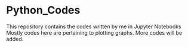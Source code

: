 # Python_Codes
This repository contains the codes written by me in Jupyter Notebooks
Mostly codes here are pertaining to plotting graphs. 
More codes will be added.
